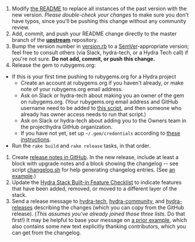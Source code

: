 1. Modify [the README](https://github.com/projecthydra/sufia/blob/master/README.md) to replace all instances of the past version with the new version. *Please double-check your changes* to make sure you don't have typos, since you'll be pushing this change without any community review.
1. Add, commit, and push your README change directly to the master branch of the **[upstream](https://github.com/projecthydra/sufia)** repository.
1. Bump the version number in [version.rb](https://github.com/projecthydra/sufia/blob/master/lib/sufia/version.rb) to a [SemVer](http://semver.org/)-appropriate version; feel free to consult others (via Slack, hydra-tech, or a Hydra Tech call) if you're not sure. **Do not add, commit, or push this change.**
1. Release the gem to rubygems.org:
  * If this is your first time pushing to rubygems.org for a Hydra project
    * Create an account at rubygems.org if you haven't already, or make note of your rubygems.org email address.
    * Ask on Slack or hydra-tech about making you an owner of the gem on rubygems.org. (Your rubygems.org email address and GitHub username need to be added to [this script](https://github.com/projecthydra/hydra/blob/master/script/grant_revoke_gem_authority.rb#L19), and then someone who already has owner access needs to run that script.)
    * Ask on Slack or hydra-tech about adding you to the Owners team in the projecthydra GitHub organization.
    * If you have not yet, set up `~/.gem/credentials` according to [these instructions](https://rubygems.org/profile/edit).
  *  Run the `rake build` and `rake release` tasks, in that order.
1. Create [release notes in GitHub](https://github.com/projecthydra/sufia/releases/new). In the new release, include at least a block with upgrade notes and a block showing the changelog -- see script [changelog.sh](https://github.com/projecthydra/hydra/blob/master/script/changelog.sh) for help generating changelog entries. (See [an example](https://github.com/projecthydra/sufia/releases/tag/v6.4.0).)
1. Update the [Hydra Stack Built-in Feature Checklist](https://wiki.duraspace.org/display/hydra/Built-in+Feature+Checklist) to indicate features that have been added, removed, or moved to a different layer of the stack.
1. Send a release message to [hydra-tech](mailto:hydra-tech@googlegroups.com), [hydra-community](mailto:hydra-community@googlegroups.com), and [hydra-releases](mailto:hydra-releases@googlegroups.com) describing the changes (which you can copy from the GitHub release). (*This assumes you've already joined those three lists.* Do that first!) It may be helpful to base your message on [a prior example](https://groups.google.com/forum/#!topic/hydra-releases/SvQAhtIgpqA), which also contains some new text explicitly thanking contributors, which you can get from the changelog.
